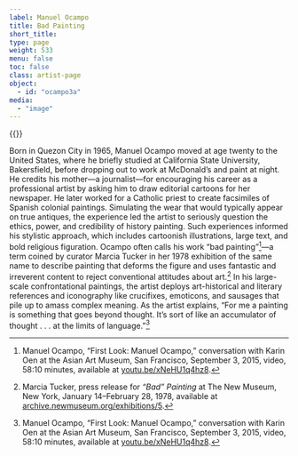 ```yaml
---
label: Manuel Ocampo
title: Bad Painting
short_title:
type: page
weight: 533
menu: false
toc: false
class: artist-page
object:
  - id: "ocampo3a"
media:
  - "image"
---
```

{{<q-figure id="ocampo3a">}}


Born in Quezon City in 1965, Manuel Ocampo moved at age twenty to the United States, where he briefly studied at California State University, Bakersfield, before dropping out to work at McDonald’s and paint at night. He credits his mother—a journalist—for encouraging his career as a professional artist by asking him to draw editorial cartoons for her newspaper. He later worked for a Catholic priest to create facsimiles of Spanish colonial paintings. Simulating the wear that would typically appear on true antiques, the experience led the artist to seriously question the ethics, power, and credibility of history painting. Such experiences informed his stylistic approach, which includes cartoonish illustrations, large text, and bold religious figuration. Ocampo often calls his work “bad painting”[^1]—a term coined by curator Marcia Tucker in her 1978 exhibition of the same name to describe painting that deforms the figure and uses fantastic and irreverent content to reject conventional attitudes about art.[^2] In his large-scale confrontational paintings, the artist deploys art-historical and literary references and iconography like crucifixes, emoticons, and sausages that pile up to amass complex meaning. As the artist explains, “For me a painting is something that goes beyond thought. It’s sort of like an accumulator of thought . . . at the limits of language.”[^3]

[^1]: Manuel Ocampo, “First Look: Manuel Ocampo,” conversation with Karin Oen at the Asian Art Museum, San Francisco, September 3, 2015, video, 58:10 minutes, available at [youtu.be/xNeHU1q4hz8](https://youtu.be/xNeHU1q4hz8).

[^2]: Marcia Tucker, press release for *“Bad” Painting* at The New Museum, New York, January 14–February 28, 1978, available at [archive.newmuseum.org/exhibitions/5](https://archive.newmuseum.org/exhibitions/5).

[^3]: Manuel Ocampo, “First Look: Manuel Ocampo,” conversation with Karin Oen at the Asian Art Museum, San Francisco, September 3, 2015, video, 58:10 minutes, available at [youtu.be/xNeHU1q4hz8](https://youtu.be/xNeHU1q4hz8).
